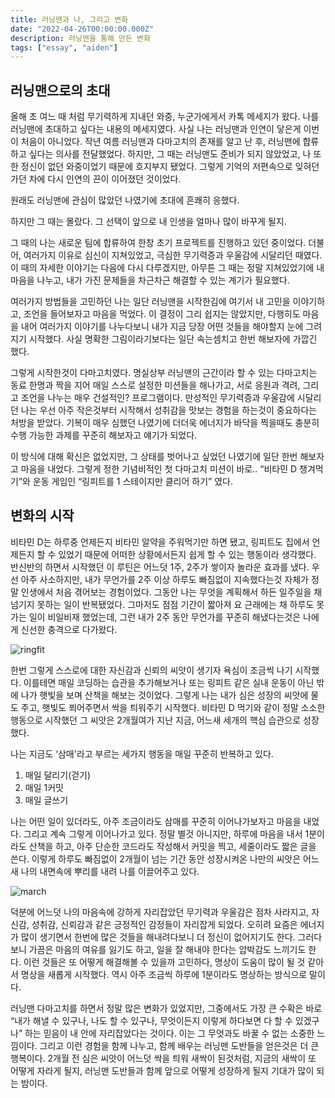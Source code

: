 ```yaml
---
title: 러닝맨과 나, 그리고 변화
date: "2022-04-26T00:00:00.000Z"
description: 러닝맨을 통해 만든 변화
tags: ["essay", "aiden"]
---
```


## 러닝맨으로의 초대

올해 초 여느 때 처럼 무기력하게 지내던 와중, 누군가에게서 카톡 메세지가 왔다. 나를 러닝맨에 초대하고 싶다는 내용의 메세지였다. 사실 나는 러닝맨과 인연이 닿은게 이번이 처음이 아니었다. 작년 여름 러닝맨과 다마고치의 존재를 알고 난 후, 러닝맨에 합류하고 싶다는 의사를 전달했었다. 하지만, 그 때는 러닝맨도 준비가 되지 않았었고, 나 또한 정신이 없던 와중이었기 때문에 흐지부지 됐었다. 그렇게 기억의 저편속으로 잊혀던 가던 차에 다시 인연의 끈이 이어졌던 것이었다.

원래도 러닝맨에 관심이 많았던 나였기에 초대에 흔쾌히 응했다.

하지만 그 때는 몰랐다. 그 선택이 앞으로 내 인생을 얼마나 많이 바꾸게 될지.

그 때의 나는 새로운 팀에 합류하여 한창 초기 프로젝트를 진행하고 있던 중이었다. 더불어, 여러가지 이유로 심신이 지쳐있었고, 극심한 무기력증과 우울감에 시달리던 때였다. 이 때의 자세한 이야기는 다음에 다시 다루겠지만, 아무튼 그 때는 정말 지쳐있었기에 내 마음을 나누고, 내가 가진 문제들을 차근차근 해결할 수 있는 계기가 필요했다.

여러가지 방법들을 고민하던 나는 일단 러닝맨을 시작한김에 여기서 내 고민을 이야기하고, 조언을 들어보자고 마음을 먹었다. 이 결정이 그리 쉽지는 않았지만, 다행히도 마음을 내어 여러가지 이야기를 나누다보니 내가 지금 당장 어떤 것들을 해야할지 눈에 그려지기 시작했다. 사실 명확한 그림이라기보다는 일단 속는셈치고 한번 해보자에 가깝긴 했다.

그렇게 시작한것이 다마고치였다. 명실상부 러닝맨의 근간이라 할 수 있는 다마고치는 동료 한명과 짝을 지어 매일 스스로 설정한 미션들을 해나가고, 서로 응원과 격려, 그리고 조언을 나누는 매우 건설적인? 프로그램이다. 만성적인 무기력증과 우울감에 시달리던 나는 우선 아주 작은것부터 시작해서 성취감을 맛보는 경험을 하는것이 중요하다는 처방을 받았다. 기복이 매우 심했던 나였기에 더더욱 에너지가 바닥을 찍을때도 충분히 수행 가능한 과제를 꾸준히 해보자고 얘기가 되었다.

이 방식에 대해 확신은 없었지만, 그 상태를 벗어나고 싶었던 나였기에 일단 한번 해보자고 마음을 내었다. 그렇게 정한 기념비적인 첫 다마고치 미션이 바로.. “비타민 D 챙겨먹기”와 운동 게임인 “링피트를 1 스테이지만 클리어 하기” 였다.

## 변화의 시작

비타민 D는 하루중 언제든지 비타민 알약을 주워먹기만 하면 됐고, 링피트도 집에서 언제든지 할 수 있었기 때문에 어떠한 상황에서든지 쉽게 할 수 있는 행동이라 생각했다. 반신반의 하면서 시작했던 이 루틴은 어느덧 1주, 2주가 쌓이자 놀라운 효과를 냈다. 우선 아주 사소하지만, 내가 무언가를 2주 이상 하루도 빠짐없이 지속했다는것 자체가 정말 인생에서 처음 겪어보는 경험이었다. 그동안 나는 무엇을 계획해서 하든 일주일을 채 넘기지 못하는 일이 반복됐었다. 그마저도 점점 기간이 짧아져 요 근래에는 채 하루도 못가는 일이 비일비재 했었는데, 그런 내가 2주 동안 무언가를 꾸준히 해냈다는것은 나에게 신선한 충격으로 다가왔다.

![ringfit](./ringfit.jpeg)

한번 그렇게 스스로에 대한 자신감과 신뢰의 씨앗이 생기자 욕심이 조금씩 나기 시작했다. 이를테면 매일 코딩하는 습관을 추가해보거나 또는 링피트 같은 실내 운동이 아닌 밖에 나가 햇빛을 보며 산책을 해보는 것이었다. 그렇게 나는 내가 심은 성장의 씨앗에 물도 주고, 햇빛도 쬐어주면서 싹을 틔워주기 시작했다. 비타민 D 먹기와 같이 정말 소소한 행동으로 시작했던 그 씨앗은 2개월여가 지난 지금, 어느새 세개의 핵심 습관으로 성장했다.

나는 지금도 ‘삼매'라고 부르는 세가지 행동을 매일 꾸준히 반복하고 있다.

1. 매일 달리기(걷기)
2. 매일 1커밋
3. 매일 글쓰기

나는 어떤 일이 있더라도, 아주 조금이라도 삼매를 꾸준히 이어나가보자고 마음을 내었다. 그리고 계속 그렇게 이어나가고 있다. 정말 별것 아니지만, 하루에 마음을 내서 1분이라도 산책을 하고, 아주 단순한 코드라도 작성해서 커밋을 찍고, 세줄이라도 짧은 글을 쓴다. 이렇게 하루도 빠짐없이 2개월이 넘는 기간 동안 성장시켜온 나만의 씨앗은 어느새 나의 내면속에 뿌리를 내려 나를 이끌어주고 있다.

![march](./march.jpeg)

덕분에 어느덧 나의 마음속에 강하게 자리잡았던 무기력과 우울감은 점차 사라지고, 자신감, 성취감, 신뢰감과 같은 긍정적인 감정들이 자리잡게 되었다. 오히려 요즘은 에너지가 많이 생기면서 한번에 많은 것들을 해내려다보니 더 정신이 없어지기도 한다. 그러다보니 가끔은 마음의 여유를 잃기도 하고, 일을 잘 해내야 한다는 압박감도 느끼기도 한다. 이런 것들은 또 어떻게 해결해볼 수 있을까 고민하다, 명상이 도움이 많이 될 것 같아서 명상을 새롭게 시작했다. 역시 아주 조금씩 하루에 1분이라도 명상하는 방식으로 말이다.

러닝맨 다마고치를 하면서 정말 많은 변화가 있었지만, 그중에서도 가장 큰 수확은 바로 “내가 해낼 수 있구나, 나도 할 수 있구나, 무엇이든지 이렇게 하다보면 다 할 수 있겠구나” 하는 믿음이 내 안에 자리잡았다는 것이다. 이는 그 무엇과도 바꿀 수 없는 소중한 느낌이다. 그리고 이런 경험을 함께 나누고, 함께 배우는 러닝맨 도반들을 얻은것은 더 큰 행복이다. 2개월 전 심은 씨앗이 어느덧 싹을 틔워 새싹이 된것처럼, 지금의 새싹이 또 어떻게 자라게 될지, 러닝맨 도반들과 함께 앞으로 어떻게 성장하게 될지 기대가 많이 되는 밤이다.
